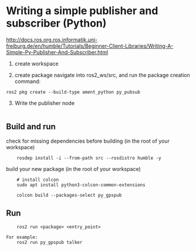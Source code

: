 # Writing a simple publisher and subscriber (Python)
http://docs.ros.org.ros.informatik.uni-freiburg.de/en/humble/Tutorials/Beginner-Client-Libraries/Writing-A-Simple-Py-Publisher-And-Subscriber.html


1. create workspace

2. create package
navigate into ros2_ws/src, and run the package creation command:
```
ros2 pkg create --build-type ament_python py_pubsub
```

3. Write the publisher node

```

```




## Build and run

check for missing dependencies before building (in the root of your workspace)
```
    rosdep install -i --from-path src --rosdistro humble -y
```

build your new package (in the root of your workspace)
```
    # install colcon
    sudo apt install python3-colcon-common-extensions

    colcon build --packages-select py_gpspub
```


## Run
```
    ros2 run <package> <entry_point>

For example:
    ros2 run py_gpspub talker
```